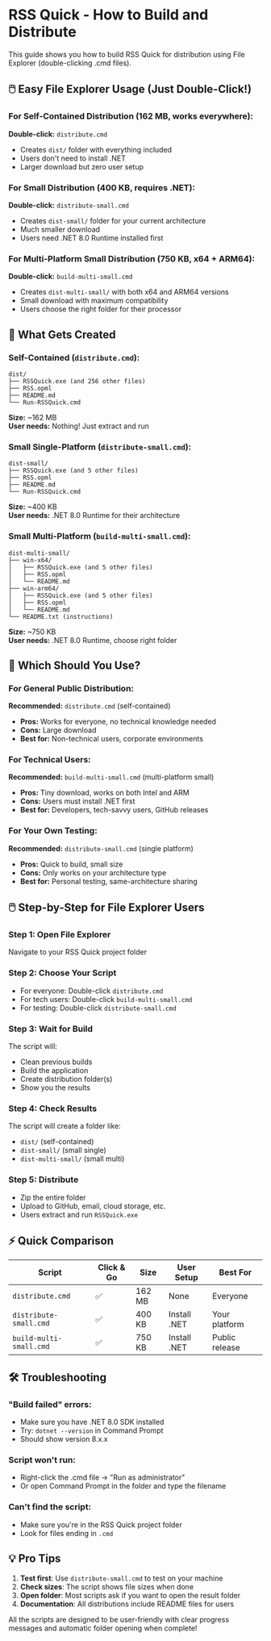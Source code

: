 # RSS Quick - How to Build and Distribute

This guide shows you how to build RSS Quick for distribution using File Explorer (double-clicking .cmd files).

## 🖱️ Easy File Explorer Usage (Just Double-Click!)

### For Self-Contained Distribution (162 MB, works everywhere):
**Double-click:** `distribute.cmd`
- Creates `dist/` folder with everything included
- Users don't need to install .NET
- Larger download but zero user setup

### For Small Distribution (400 KB, requires .NET):
**Double-click:** `distribute-small.cmd`  
- Creates `dist-small/` folder for your current architecture
- Much smaller download
- Users need .NET 8.0 Runtime installed first

### For Multi-Platform Small Distribution (750 KB, x64 + ARM64):
**Double-click:** `build-multi-small.cmd`
- Creates `dist-multi-small/` with both x64 and ARM64 versions
- Small download with maximum compatibility
- Users choose the right folder for their processor

## 📁 What Gets Created

### Self-Contained (`distribute.cmd`):
```
dist/
├── RSSQuick.exe (and 256 other files)
├── RSS.opml
├── README.md
└── Run-RSSQuick.cmd
```
**Size:** ~162 MB  
**User needs:** Nothing! Just extract and run

### Small Single-Platform (`distribute-small.cmd`):
```
dist-small/
├── RSSQuick.exe (and 5 other files)
├── RSS.opml
├── README.md
└── Run-RSSQuick.cmd
```
**Size:** ~400 KB  
**User needs:** .NET 8.0 Runtime for their architecture

### Small Multi-Platform (`build-multi-small.cmd`):
```
dist-multi-small/
├── win-x64/
│   ├── RSSQuick.exe (and 5 other files)
│   ├── RSS.opml
│   └── README.md
├── win-arm64/
│   ├── RSSQuick.exe (and 5 other files)  
│   ├── RSS.opml
│   └── README.md
└── README.txt (instructions)
```
**Size:** ~750 KB  
**User needs:** .NET 8.0 Runtime, choose right folder

## 🎯 Which Should You Use?

### For General Public Distribution:
**Recommended:** `distribute.cmd` (self-contained)
- **Pros:** Works for everyone, no technical knowledge needed
- **Cons:** Large download
- **Best for:** Non-technical users, corporate environments

### For Technical Users:
**Recommended:** `build-multi-small.cmd` (multi-platform small)
- **Pros:** Tiny download, works on both Intel and ARM
- **Cons:** Users must install .NET first
- **Best for:** Developers, tech-savvy users, GitHub releases

### For Your Own Testing:
**Recommended:** `distribute-small.cmd` (single platform)
- **Pros:** Quick to build, small size
- **Cons:** Only works on your architecture type
- **Best for:** Personal testing, same-architecture sharing

## 🖱️ Step-by-Step for File Explorer Users

### Step 1: Open File Explorer
Navigate to your RSS Quick project folder

### Step 2: Choose Your Script
- For everyone: Double-click `distribute.cmd`
- For tech users: Double-click `build-multi-small.cmd`  
- For testing: Double-click `distribute-small.cmd`

### Step 3: Wait for Build
The script will:
- Clean previous builds
- Build the application
- Create distribution folder(s)
- Show you the results

### Step 4: Check Results
The script will create a folder like:
- `dist/` (self-contained)
- `dist-small/` (small single)
- `dist-multi-small/` (small multi)

### Step 5: Distribute
- Zip the entire folder
- Upload to GitHub, email, cloud storage, etc.
- Users extract and run `RSSQuick.exe`

## ⚡ Quick Comparison

| Script | Click & Go | Size | User Setup | Best For |
|--------|------------|------|------------|----------|
| `distribute.cmd` | ✅ | 162 MB | None | Everyone |
| `distribute-small.cmd` | ✅ | 400 KB | Install .NET | Your platform |
| `build-multi-small.cmd` | ✅ | 750 KB | Install .NET | Public release |

## 🛠️ Troubleshooting

### "Build failed" errors:
- Make sure you have .NET 8.0 SDK installed
- Try: `dotnet --version` in Command Prompt
- Should show version 8.x.x

### Script won't run:
- Right-click the .cmd file → "Run as administrator"
- Or open Command Prompt in the folder and type the filename

### Can't find the script:
- Make sure you're in the RSS Quick project folder
- Look for files ending in `.cmd`

## 💡 Pro Tips

1. **Test first**: Use `distribute-small.cmd` to test on your machine
2. **Check sizes**: The script shows file sizes when done
3. **Open folder**: Most scripts ask if you want to open the result folder
4. **Documentation**: All distributions include README files for users

All the scripts are designed to be user-friendly with clear progress messages and automatic folder opening when complete!
